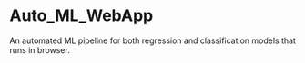 # Auto_ML_WebApp
An automated ML pipeline for both regression and classification models that runs in browser.
